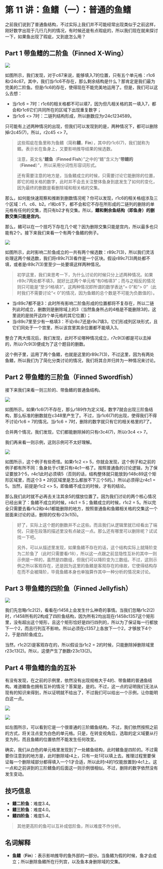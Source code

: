 # 第 11 讲：鱼鳍（一）：普通的鱼鳍

之前我们说到了普通鱼结构，不过实际上我们并不可能经常出现类似于之前这样，刚好数字出现于几行几列的情况，有时候还是有点瑕疵的，所以我们现在就来探讨一下，如果鱼出现了瑕疵，又到底怎么用？

## Part 1 带鱼鳍的二阶鱼（Finned X-Wing）

![](.gitbook/assets/01-qi-er-lian-lie-.png)

如图所示，我们发现，对于c67来说，能够填入7的位置，只有五个单元格：r1c6和r24c67。其中，我们当r1c6不存在，那么剩余结构是什么？那肯定是我们最为完美的二阶鱼。但是r1c6的存在，使得现在不能完美地运用了。但是，我们可以这么去想：

* 当r1c6 = 7时：r1c6的相关格都不可以填7，因为但凡相关格的其一填入7，都会和r1c6它们共同所在的区域下出现重复数字；
* 当r1c6 &lt;&gt; 7时：二链列结构形成，所以删数应为r24c1234589。

只可能有上述两种情况的出现，但我们可以发现到的是，两种情况下，都可以删除掉r2c45\(7\)，所以，r2c45 &lt;&gt; 7。

> 这些瑕疵在鱼里称为鱼鳍（简称**鳍**，**Fin**），其中的r1c6\(7\)，我们就称为鳍。表示长在鱼身上，又要影响推导结果的候选数。
>
> 注意，英文名“**鳍鱼**（**Finned Fish**）”之中的“鳍”含义为“**带鳍的**（**Finned**）”，所以采用分词性形容词形式。
>
> 还有需要注意的地方是，当鱼鳍成立的时候，只需要讨论它能删除的位置，即它的相关格的数字，此时并不会去关注整体鱼身到底发生了如何的变化，因为最终的删数是看删除域和相关格的交集。

那么，如何能快速观察和推断到删数情况呢？你可以发现，r1c6的相关格组涉及三个区域：r1、c6、b2。r1和c6下，都不会和它不存在所形成的二链列的删除的单元格有任何的交集，而只有b2才有交集。所以，**鳍和剩余鱼结构（即鱼身）的删数交集只能是宫内**。

那么，鳍可以在一个技巧下存在几个呢？因为删除交集只能是宫内，所以最多也只能有2个。接下来我们来看一个有两个鱼鳍的例子。

![](.gitbook/assets/02-shuang-qi-er-lian-lie-.png)

如图所示，此时影响二阶鱼成立的一共有两个候选数：r89c7\(3\)，所以我们灵活处理这两个候选数，我们将r89c7\(3\)看作是一个区块。假设r89c7\(3\)两处都不填，或者是r89c7\(3\)里至少一处要填这样两种情况。

> 初学这里，我们来思考一下，为什么讨论的时候只分上述两种情况。如果r89c7两处都不填3，就好比这两个单元格“有0格填3”；而与之相反的情况则只可能是“至少1格填3”。这两种情况即所谓的数学表达“= 0”和“&gt; 0”（此时我们不需要讨论“&lt; 0”的情况，因为鱼鳍的总个数是不可能为负数值的）。

* 当r89c7都不是3：此时所有影响二阶鱼形成的位置都将不复存在，所以二链列此时成立，删数则是删除域上的3（当然鱼身所占的4格是不能删除3的，这里说的是抛开这四个单元格的其它位置）；
* 当r89c7里至少有一格填3：不论r8c7还是r9c7填3，它们形成列区块形式，且它们同处于一个宫里，所以该宫里其余位置都不能填入3。

整合了两大情况后，我们发现，此时不论哪种情况成立，r7c9\(3\)都是可以去掉的，所以r7c9\(3\)便成为了这个题目的删数。

这个例子里，运用了两个鱼鳍，也就是这里的r89c7\(3\)，不过这里，因为有两处鱼鳍，所以我们为了简化分类讨论的情况，我们将其合并归并为一种情况来讨论。

## Part 2 带鱼鳍的三阶鱼（Finned Swordfish）

接下来我们来看一则三阶的、带鱼鳍的普通鱼结构。

![](.gitbook/assets/03-qi-san-lian-lie-.png)

如图所示。如果r1c6\(7\)不存在，那么r189作为定义域，数字7就会出现三阶鱼结构，那么标准的删数就在c348里产生了。不过，当r1c6\(7\)的出现，使得我们不得不讨论r1c6 = 7的情况。当r1c6 = 7时，删除的数字就只有它的相关格里的7了。

合并两个情况，我们发现，它们都能删除掉的只有r3c4\(7\)，所以r3c4 &lt;&gt; 7。

我们再来看一则示例，这则示例可不太好理解。

![](.gitbook/assets/04-gui-yi-de-qi-san-lian-lie-.png)

如图所示，这个例子有些奇怪。如果r1c2 &lt;&gt; 5，你就会发现，这个例子和之前的例子都有所不同：鱼身处于c1里只有r4c1一格了。按照普通鱼的讨论逻辑，为了保证要放3个5，r4c1此时必须填5（否则的话，结构整体就只能放到r148c89这个矩形区域里，而这个3 \* 2的区域里是怎么都放不下三个5的。）所以必须得让r4c1 = 5。当然，前提是r1c2 &lt;&gt; 5，即鱼鳍不成立的时候，才有的结论。

那么我们此时就不必再去关注其余5的摆放位置了。因为我们讨论的两个核心情况已经出来了：鱼鳍不成立的时候，r4c1 = 5；鱼鳍成立的时候，r1c2 = 5。所以完全只需要去看r1c2和r4c1都能删除的地方，按照普通鱼和鱼鳍相关格的交集这一个层面来讨论的话，删除的仅有r23c1\(5\)。

> 好了，实际上这个题的删数并不止这些。而且我们从逻辑里就已经看出了端倪，只是在段落的描述里没有点破这一点。那么还有哪里可以删除呢？试试找一下吧。
>
> 另外，可以从描述里发现，如果鱼鳍不存在的话，这个结构实际上就降阶变为二阶鱼了（此时只需要看r18），所以这一点跟之前显隐性互补的其中一则示例是一样的，虽然是四数组，但我们可以降阶变为三数组。不过，这则示例之所以客观存在，还是因为这里的鱼鳍是客观存在的缘故，它使得结构存在而不会被降阶，毕竟鱼鳍本身也单独算作其中一种分析的情况来讨论。

## Part 3 带鱼鳍的四阶鱼（Finned Jellyfish）

![](.gitbook/assets/05-qi-si-lian-lie-.png)

我们先忽略r1c2\(2\)，看看在r1458上会发生什么神奇的事情。当我们忽略r1c2\(2\)时，r1458所有的2构成了四阶鱼结构，因为所有2均出现在r1458c1357这个矩形里，没有超出这个矩形，且这个矩形恰好是四行四列的，所以为了保证每一行都放下一个2，而且行列互不影响，所以必须在c1357上各放下一个2，才够放下4个2，于是四阶鱼成立。

当然，r1c2\(2\)是客观存在的，所以假设当r1c2 = 2的时候，只能删除掉删除域里r23c13\(2\)。所以，这便产生了删数r23c13\(2\)。

## Part 4 带鱼鳍的鱼的互补

有没有发现，在之前的示例里，依然没有出现规格大于4的、带鱼鳍的普通鱼结构。难道鳍鱼也拥有互补的情况？答案是，是的。不过，这一点的证明我们无法从现有的知识来得到，所以证明就不给出了，不过我们可以给出一个示例，让你能明白这一点。

![](.gitbook/assets/06-qi-yu-hu-bu-shi-li-1.png)

![](.gitbook/assets/07-qi-yu-hu-bu-shi-li-2.png)

如左图所示，可以看到它是一个很普通的三阶鳍鱼结构，不过，我们依然按照之前的方式，将关注点变为白色的单元格。只是，在转变视角后，选取的定义域要从行变为列，而且鱼鳍的位置依然不能发生任何改变。

确实，我们从白色的单元格里发现到了一处鳍鱼结构，此时鳍鱼是四阶的。不过需要你注意到的地方是，此时删除域r4上，只有一处1可以填上去。推理过程里要保证每一个删除域部分都得填入一个1才合适，所以此时r4的1仅能放置到r4c1上。这一点和之前讲到的三阶鳍鱼的后面这一则示例很相似。不过，删除的数字依然没有发生变动。

## 技巧信息

* **鳍二阶鱼**：难度3.4。
* **鳍三阶鱼**：难度4.0。
* **鳍四阶鱼**：难度5.4。

> 其他更高阶的鱼可以互补成低阶鱼，所以难度不作分析。

## 名词解释

* **鱼鳍**（**Fin**）：表示影响推导的鱼外部的一部分。当鱼鳍为假的时候，鱼才会成立；所以删除鱼鳍所在行列宫，以及鱼本身删除域的交集。

